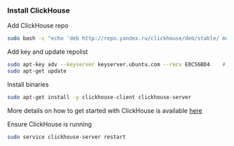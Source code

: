 ### Install ClickHouse

Add ClickHouse repo
```bash
sudo bash -c "echo 'deb http://repo.yandex.ru/clickhouse/deb/stable/ main/' > /etc/apt/sources.list.d/clickhouse.list"
```
Add key and update repolist
```bash
sudo apt-key adv --keyserver keyserver.ubuntu.com --recv E0C56BD4    # optional
sudo apt-get update
```

Install binaries 
```bash
sudo apt-get install -y clickhouse-client clickhouse-server
```
More details on how to get started with ClickHouse is available [here](https://clickhouse.yandex/docs/en/getting_started/)


Ensure ClickHouse is running
```bash
sudo service clickhouse-server restart
